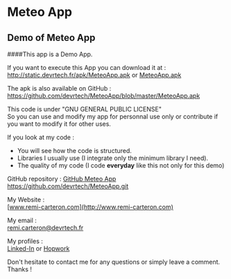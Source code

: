 # Meteo App
## Demo of Meteo App
####This app is a Demo App.

If you want to execute this App you can download it at :  
http://static.devrtech.fr/apk/MeteoApp.apk or [MeteoApp.apk](http://static.devrtech.fr/apk/MeteoApp.apk)

The apk is also available on GitHub :  
https://github.com/devrtech/MeteoApp/blob/master/MeteoApp.apk


This code is under "GNU GENERAL PUBLIC LICENSE"  
So you can use and modify my app for personnal use only or contribute if you want to modify it for other uses.

If you look at my code :

* You will see how the code is structured.
* Libraries I usually use (I integrate only the minimum library I need).
* The quality of my code (I code **everyday** like this not only for this demo)

GitHub repository : [GitHub Meteo App](https://github.com/devrtech/MeteoApp.git)    
https://github.com/devrtech/MeteoApp.git

My Website :  
[www.remi-carteron.com](http://www.remi-carteron.com)

My email :  
remi.carteron@devrtech.fr

My profiles :  
[Linked-In](https://www.linkedin.com/in/remicarteron) or [Hopwork](https://www.hopwork.fr/profile/remicarteron)

Don't hesitate to contact me for any questions or simply leave a comment.  
Thanks !
